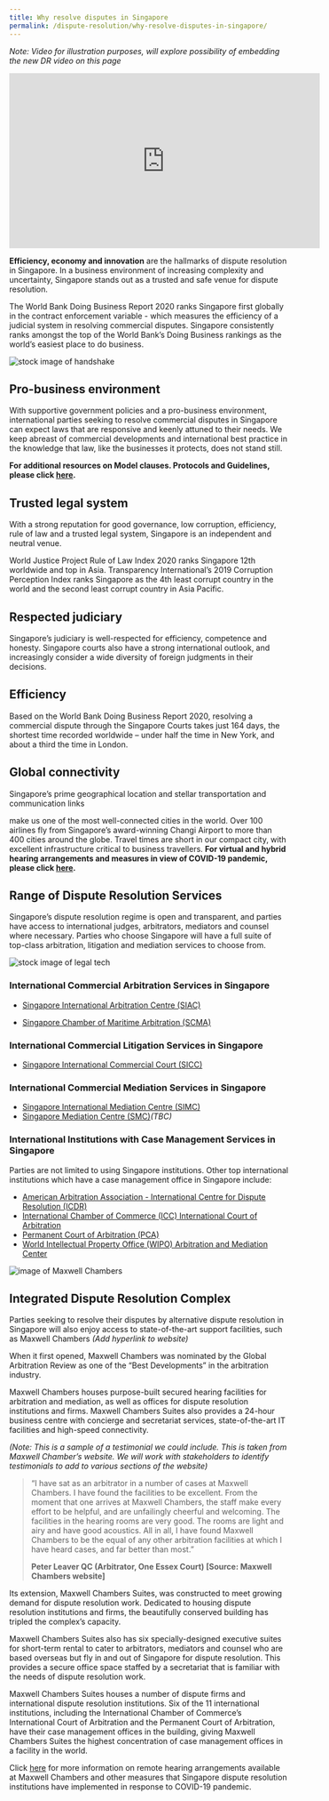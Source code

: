 ```yaml
---
title: Why resolve disputes in Singapore
permalink: /dispute-resolution/why-resolve-disputes-in-singapore/
---
```


*Note: Video for illustration purposes, will explore possibility of embedding the new DR video on this page*
<iframe width="560" height="315" src="https://www.youtube.com/embed/CnO9jgl7kIE" frameborder="0" allow="accelerometer; autoplay; clipboard-write; encrypted-media; gyroscope; picture-in-picture" allowfullscreen></iframe>

**Efficiency, economy and innovation**  are the hallmarks of dispute resolution in Singapore. In a business environment of increasing complexity and uncertainty, Singapore stands out as a trusted and safe venue for dispute resolution.

The World Bank Doing Business Report 2020 ranks Singapore first globally in the contract enforcement variable - which measures the efficiency of a judicial system in resolving commercial disputes. Singapore consistently ranks amongst the top of the World Bank’s Doing Business rankings as the world’s easiest place to do business.

![stock image of handshake](/images/mock-13-why-dispute-resolution.jpg)

## <a name="pro-business-environment"></a>Pro-business environment

With supportive government policies and a pro-business environment, international parties seeking to resolve commercial disputes in Singapore can expect laws that are responsive and keenly attuned to their needs. We keep abreast of commercial developments and international best practice in the knowledge that law, like the businesses it protects, does not stand still.

**For additional resources on Model clauses. Protocols and Guidelines, please click [here](/dispute-resolution/resources/model-clauses-for-commercial-contracts/).**

## <a name="trusted-legal-system"></a>Trusted legal system

With a strong reputation for good governance, low corruption, efficiency, rule of law and a trusted legal system, Singapore is an independent and neutral venue.

World Justice Project Rule of Law Index 2020 ranks Singapore 12th worldwide and top in Asia. Transparency International’s 2019 Corruption Perception Index ranks Singapore as the 4th least corrupt country in the world and the second least corrupt country in Asia Pacific.

## <a name="respected-judiciary"></a>Respected judiciary

Singapore’s judiciary is well-respected for efficiency, competence and honesty. Singapore courts also have a strong international outlook, and increasingly consider a wide diversity of foreign judgments in their decisions.

## <a name="efficiency"></a>Efficiency

Based on the World Bank Doing Business Report 2020, resolving a commercial dispute through the Singapore Courts takes just 164 days, the shortest time recorded worldwide – under half the time in New York, and about a third the time in London.

## <a name="global-connectivity"></a>Global connectivity

Singapore’s prime geographical location and stellar transportation and communication links

make us one of the most well-connected cities in the world. Over 100 airlines fly from Singapore’s award-winning Changi Airport to more than 400 cities around the globe. Travel times are short in our compact city, with excellent infrastructure critical to business travellers. **For virtual and hybrid hearing arrangements and measures in view of COVID-19 pandemic, please click [here](/dispute-resolution/measures-in-response-to-covid-19/).** 

## <a name="range-of-dispute-resolution-services"></a>Range of Dispute Resolution Services

Singapore’s dispute resolution regime is open and transparent, and parties have access to international judges, arbitrators, mediators and counsel where necessary. Parties who choose Singapore will have a full suite of top-class arbitration, litigation and mediation services to choose from.

![stock image of legal tech](/images/mock-14-why-dispute-resolution.jpg)

### International Commercial Arbitration Services in Singapore

- [Singapore International Arbitration Centre (SIAC)](/dispute-resolution/arbitration/singapore-international-arbitration-centre/) 

- [Singapore Chamber of Maritime Arbitration (SCMA)](/dispute-resolution/arbitration/singapore-chamber-of-maritime-arbitration/) 

### International Commercial Litigation Services in Singapore

- [Singapore International Commercial Court (SICC)](/dispute-resolution/litigation/singapore-international-commercial-court/)

### International Commercial Mediation Services in Singapore

- [Singapore International Mediation Centre (SIMC)](/dispute-resolution/mediation/singapore-international-mediation-centre/)
- [Singapore Mediation Centre (SMC)](/dispute-resolution/mediation/singapore-mediation-centre/)*(TBC)*

### International Institutions with Case Management Services in Singapore

Parties are not limited to using Singapore institutions. Other top international institutions which have a case management office in Singapore include:

- [American Arbitration Association - International Centre for Dispute Resolution (ICDR)](/dispute-resolution/resources/other-international-dispute-resolution-centres/#aaa-icdr)
- [International Chamber of Commerce (ICC) International Court of Arbitration](/dispute-resolution/resources/other-international-dispute-resolution-centres/#ica-icc)
- [Permanent Court of Arbitration (PCA)](/dispute-resolution/resources/other-international-dispute-resolution-centres/#pca)
- [World Intellectual Property Office (WIPO) Arbitration and Mediation Center](/dispute-resolution/resources/other-international-dispute-resolution-centres/#wipo-amc)

![image of Maxwell Chambers](/images/mock-15-maxwell.png)

## <a name="integrated-dispute-resolution-complex"></a>Integrated Dispute Resolution Complex

Parties seeking to resolve their disputes by alternative dispute resolution in Singapore will also enjoy access to state-of-the-art support facilities, such as Maxwell Chambers *(Add hyperlink to website)*

When it first opened, Maxwell Chambers was nominated by the Global Arbitration Review  as one of the “Best Developments” in the arbitration industry.

Maxwell Chambers houses purpose-built secured hearing facilities for arbitration and mediation, as well as offices for dispute resolution institutions and firms. Maxwell Chambers Suites also provides a 24-hour business centre with concierge and secretariat services, state-of-the-art IT facilities and high-speed connectivity.

*(Note: This is a sample of a testimonial we could include. This is taken from Maxwell Chamber’s website. We will work with stakeholders to identify testimonials to add to various sections of the website)*

>“I have sat as an arbitrator in a number of cases at Maxwell Chambers. I have found the facilities to be excellent. From the moment that one arrives at Maxwell Chambers, the staff make every effort to be helpful, and are unfailingly cheerful and welcoming. The facilities in the hearing rooms are very good. The rooms are light and airy and have good acoustics. All in all, I have found Maxwell Chambers to be the equal of any other arbitration facilities at which I have heard cases, and far better than most.”
> 
>**Peter Leaver QC (Arbitrator, One Essex Court) [Source: Maxwell Chambers website]**

Its extension, Maxwell Chambers Suites, was constructed to meet growing demand for dispute resolution work. Dedicated to housing dispute resolution institutions and firms, the beautifully conserved building has tripled the complex’s capacity.

Maxwell Chambers Suites also has six specially-designed executive suites for short-term rental to cater to arbitrators, mediators and counsel who are based overseas but fly in and out of Singapore for dispute resolution. This provides a secure office space staffed by a secretariat that is familiar with the needs of dispute resolution work.

Maxwell Chambers Suites houses a number of dispute firms and international dispute resolution institutions. Six of the 11 international institutions, including the International Chamber of Commerce’s International Court of Arbitration and the Permanent Court of Arbitration, have their case management offices in the building, giving Maxwell Chambers Suites the highest concentration of case management offices in a facility in the world.

Click [here](/dispute-resolution/measures-in-response-to-covid-19/) for more information on remote hearing arrangements available at Maxwell Chambers and other measures that Singapore dispute resolution institutions have implemented in response to COVID-19 pandemic.
